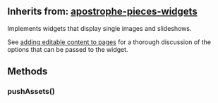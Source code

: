 ## Inherits from: [apostrophe-pieces-widgets](../apostrophe-pieces-widgets/README.md)
Implements widgets that display single images and slideshows.

See [adding editable content to pages](/tutorials/core-concepts/editable-content-on-pages/standard-widgets.md#apostrophe-images) for a thorough discussion of the options that can be passed to the widget.


## Methods
### pushAssets()


